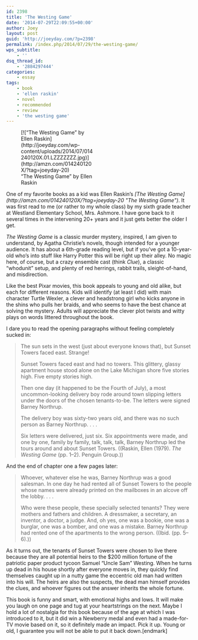```yaml
---
id: 2398
title: 'The Westing Game'
date: '2014-07-29T22:09:55+00:00'
author: Joey
layout: post
guid: 'http://joeyday.com/?p=2398'
permalink: /index.php/2014/07/29/the-westing-game/
wps_subtitle:
    - ''
dsq_thread_id:
    - '2884297444'
categories:
    - essay
tags:
    - book
    - 'ellen raskin'
    - novel
    - recommended
    - review
    - 'the westing game'
---
```


<figure aria-describedby="caption-attachment-2400" class="wp-caption alignleft" id="attachment_2400" style="width: 200px">[![“The Westing Game” by Ellen Raskin](http://joeyday.com/wp-content/uploads/2014/07/014240120X.01.LZZZZZZZ.jpg)](http://amzn.com/014240120X/?tag=joeyday-20)<figcaption class="wp-caption-text" id="caption-attachment-2400">“The Westing Game” by Ellen Raskin</figcaption></figure> One of my favorite books as a kid was Ellen Raskin’s <cite>[The Westing Game](http://amzn.com/014240120X/?tag=joeyday-20 "The Westing Game")</cite>. It was first read to me (or rather to my whole class) by my sixth grade teacher at Westland Elementary School, Mrs. Ashmore. I have gone back to it several times in the intervening 20+ years and it just gets better the older I get.

<cite>The Westing Game</cite> is a classic murder mystery, inspired, I am given to understand, by Agatha Christie’s novels, though intended for a younger audience. It has about a 6th-grade reading level, but if you’ve got a 10-year-old who’s into stuff like Harry Potter this will be right up their alley. No magic here, of course, but a crazy ensemble cast (think <cite>Clue</cite>), a classic “whodunit” setup, and plenty of red herrings, rabbit trails, sleight-of-hand, and misdirection.

Like the best Pixar movies, this book appeals to young and old alike, but each for different reasons. Kids will identify (at least I did) with main character Turtle Wexler, a clever and headstrong girl who kicks anyone in the shins who pulls her braids, and who seems to have the best chance at solving the mystery. Adults will appreciate the clever plot twists and witty plays on words littered throughout the book.

I dare you to read the opening paragraphs without feeling completely sucked in:

> The sun sets in the west (just about everyone knows that), but Sunset Towers faced east. Strange!
> 
> Sunset Towers faced east and had no towers. This glittery, glassy apartment house stood alone on the Lake Michigan shore five stories high. Five empty stories high.
> 
> Then one day (it happened to be the Fourth of July), a most uncommon-looking delivery boy rode around town slipping letters under the doors of the chosen tenants-to-be. The letters were signed Barney Northrup.
> 
> The delivery boy was sixty-two years old, and there was no such person as Barney Northrup. . . .
> 
> Six letters were delivered, just six. Six appointments were made, and one by one, family by family, talk, talk, talk, Barney Northrup led the tours around and about Sunset Towers. ((Raskin, Ellen (1979). <cite>The Westing Game</cite> (pp. 1–2). Penguin Group.))

And the end of chapter one a few pages later:

> Whoever, whatever else he was, Barney Northrup was a good salesman. In one day he had rented all of Sunset Towers to the people whose names were already printed on the mailboxes in an alcove off the lobby. . . .
> 
> Who were these people, these specially selected tenants? They were mothers and fathers and children. A dressmaker, a secretary, an inventor, a doctor, a judge. And, oh yes, one was a bookie, one was a burglar, one was a bomber, and one was a mistake. Barney Northrup had rented one of the apartments to the wrong person. ((Ibid. (pp. 5–6).))

As it turns out, the tenants of Sunset Towers were chosen to live there because they are all potential heirs to the $200 million fortune of the patriotic paper product tycoon Samuel “Uncle Sam” Westing. When he turns up dead in his house shortly after everyone moves in, they quickly find themselves caught up in a nutty game the eccentric old man had written into his will. The heirs are also the suspects, the dead man himself provides the clues, and whoever figures out the answer inherits the whole fortune.

This book is funny and smart, with emotional highs and lows. It will make you laugh on one page and tug at your heartstrings on the next. Maybe I hold a lot of nostalgia for this book because of the age at which I was introduced to it, but it did win a Newberry medal and even had a made-for-TV movie based on it, so it definitely made an impact. Pick it up. Young or old, I guarantee you will not be able to put it back down.\[endmark\]